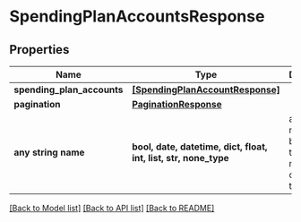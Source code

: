# SpendingPlanAccountsResponse


## Properties
Name | Type | Description | Notes
------------ | ------------- | ------------- | -------------
**spending_plan_accounts** | [**[SpendingPlanAccountResponse]**](SpendingPlanAccountResponse.md) |  | [optional] 
**pagination** | [**PaginationResponse**](PaginationResponse.md) |  | [optional] 
**any string name** | **bool, date, datetime, dict, float, int, list, str, none_type** | any string name can be used but the value must be the correct type | [optional]

[[Back to Model list]](../README.md#documentation-for-models) [[Back to API list]](../README.md#documentation-for-api-endpoints) [[Back to README]](../README.md)


